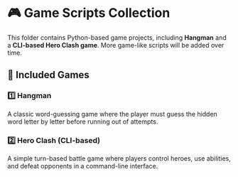 # 🎮 Game Scripts Collection

This folder contains Python-based game projects, including **Hangman** and a **CLI-based Hero Clash game**. More game-like scripts will be added over time.

## 📂 Included Games

### 1️⃣ **Hangman**
A classic word-guessing game where the player must guess the hidden word letter by letter before running out of attempts.

### 2️⃣ **Hero Clash (CLI-based)**
A simple turn-based battle game where players control heroes, use abilities, and defeat opponents in a command-line interface.
